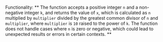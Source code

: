 Functionality: ** The function accepts a positive integer `n` and a non-negative integer `k`, and returns the value of `x`, which is calculated as `n` multiplied by `multiplier` divided by the greatest common divisor of `n` and `multiplier`, where `multiplier` is `10` raised to the power of `k`. The function does not handle cases where `n` is zero or negative, which could lead to unexpected results or errors in certain contexts. **